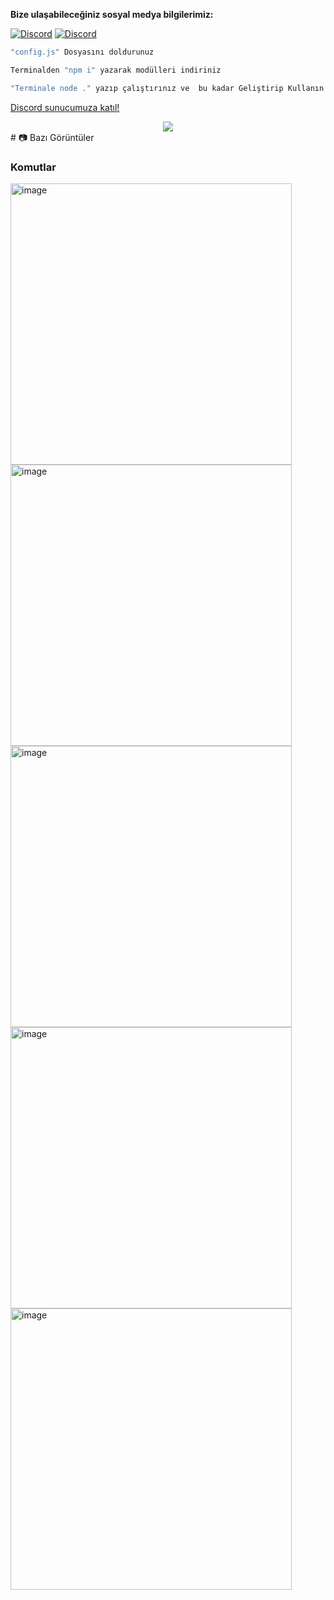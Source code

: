 **Bize ulaşabileceğiniz sosyal medya bilgilerimiz:**

 [![Discord](https://lanyard.cnrad.dev/api/1179280051443867728)](https://discord.com/users/1179280051443867728)  [![Discord](https://lanyard.cnrad.dev/api/136619876407050240)](https://discord.com/users/136619876407050240)

```js
"config.js" Dosyasını doldurunuz

Terminalden "npm i" yazarak modülleri indiriniz

"Terminale node ." yazıp çalıştırınız ve  bu kadar Geliştirip Kullanın :D
```
 <a href="https://discord.gg/codezone" target="_blank">Discord sunucumuza katıl!</a>

<div align="center">
    <img src="https://komarev.com/ghpvc/?username=mutifix&color=yellow"/>
</div>
# 📷 Bazı Görüntüler

### Komutlar

 <img width="450" alt="image" src="https://cdn.discordapp.com/attachments/1207066751733338225/1208865367284252762/Ekran_Resmi_2024-02-18_22.58.56.png?ex=65e4d69b&is=65d2619b&hm=3859d0852ad9350997223c944a967913e3b5c2a00ba441323175c10877881b40&">

 


 <img width="450" alt="image" src="https://cdn.discordapp.com/attachments/1207066751733338225/1208866090613080125/Ekran_Resmi_2024-02-18_22.59.57.png?ex=65e4d747&is=65d26247&hm=01eaec627773d2a55eea7b831e3445af472adeaeecb9795fd2ee75c8e5b18ede&">


 <img width="450" alt="image" src="https://cdn.discordapp.com/attachments/1207066751733338225/1208866090906812426/Ekran_Resmi_2024-02-18_23.00.10.png?ex=65e4d747&is=65d26247&hm=356c99c9f0fd234a6b891e682d30b381e2f6caf418929434b04c8fd51a049d3d&">


 <img width="450" alt="image" src="https://cdn.discordapp.com/attachments/1207066751733338225/1208866091703738510/Ekran_Resmi_2024-02-18_23.00.46.png?ex=65e4d747&is=65d26247&hm=9535504bba733ba8bb01b39351db5839015a1203e086dc8e1e6170c92cfd08a8&">


 <img width="450" alt="image" src="https://cdn.discordapp.com/attachments/1207066751733338225/1208866091967709274/Ekran_Resmi_2024-02-18_23.01.15.png?ex=65e4d747&is=65d26247&hm=fcc57be984fd2ddbae7d64c9ae6c5e2b5c76596194c30d339b84ed5a67697da6&">
